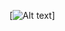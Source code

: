 [![Alt text](https://cdn.discordapp.com/attachments/1303482075331956757/1303482096253145188/Screenshot_4.png?ex=672be9cd&is=672a984d&hm=5a8485debaf24e2c64f80ca7007483204620e800574ac5cf45005205f0e74a49&)]
